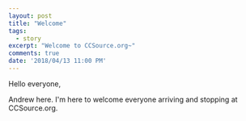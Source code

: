 ```yaml
---
layout: post
title: "Welcome"
tags:
  - story
excerpt: "Welcome to CCSource.org~"
comments: true
date: '2018/04/13 11:00 PM'
---
```

Hello everyone,

Andrew here. I'm here to welcome everyone arriving and stopping at CCSource.org.

